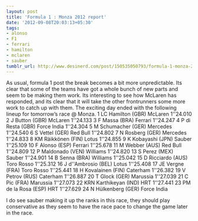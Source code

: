 ```yaml
---
layout: post
title: 'Formula 1 : Monza 2012 report'
date: '2012-09-08T20:03:13+05:30'
tags:
- alonso
- F1
- ferrari
- hamilton
- mclaren
- sauber
tumblr_url: http://www.desinerd.com/post/150535050793/formula-1-monza-2012-report
---
```

As usual, formula 1 post the break becomes a bit more unpredictable. Its clear that some of the teams have got a whole bunch of new parts and seem to be making them work. Its interesting to see how McLaren has responded, and its clear that it will take the other frontrunners some more work to catch up with them. The exciting day ended with the following lineup for tomorrow’s race @ Monza.
1 LC Hamilton (GBR) McLaren 1''24.010
2 J Button (GBR) McLaren 1''24.133
3 F Massa (BRA) Ferrari 1''24.247
4 P di Resta (GBR) Force India 1''24.304
5 M Schumacher (GER) Mercedes 1''24.540
6 S Vettel (GER) Red Bull 1''24.802
7 N Rosberg (GER) Mercedes 1''24.833
8 KM Räikkönen (FIN) Lotus 1''24.855
9 K Kobayashi (JPN) Sauber 1''25.109
10 F Alonso (ESP) Ferrari 1''25.678
11 M Webber (AUS) Red Bull 1''24.809
12 P Maldonado (VEN) Williams 1''24.820
13 S Perez (MEX) Sauber 1''24.901
14 B Senna (BRA) Williams 1''25.042
15 D Ricciardo (AUS) Toro Rosso 1''25.312
16 J d''Ambrosio (BEL) Lotus 1''25.408
17 JE Vergne (FRA) Toro Rosso 1''25.441
18 H Kovalainen (FIN) Caterham 1''26.382
19 V Petrov (RUS) Caterham 1''26.887
20 T Glock (GER) Marussia 1''27.039
21 C Pic (FRA) Marussia 1''27.073
22 KRN Karthikeyan (IND) HRT 1''27.441
23 PM de la Rosa (ESP) HRT 1''27.629
24 N Hülkenberg (GER) Force India

I do see sauber making it up the ranks in this race, they should play conservative as they seem to have the race pace to change the game later in the race.
